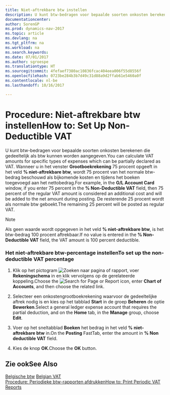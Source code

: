 ```yaml
---
title: Niet-aftrekbare btw instellen
description: U kunt btw-bedragen voor bepaalde soorten onkosten berekenen die gedeeltelijk als btw kunnen worden aangegeven. Wanneer u in het venster **Grootboekrekening** 75 procent opgeeft in het veld **% niet-aftrekbare btw**, wordt 75 procent van het normale btw-bedrag beschouwd als bijkomende kosten en tijdens het boeken toegevoegd aan het nettobedrag. De resterende 25 procent wordt als normale btw geboekt.
documentationcenter: 
author: SorenGP
ms.prod: dynamics-nav-2017
ms.topic: article
ms.devlang: na
ms.tgt_pltfrm: na
ms.workload: na
ms.search.keywords: 
ms.date: 07/01/2017
ms.author: sgroespe
ms.translationtype: HT
ms.sourcegitcommit: 4fefaef7380ac10836fcac404eea006f55d8556f
ms.openlocfilehash: 0723be284b3b7d49c31d88a9d2ffab61e5460a0f
ms.contentlocale: nl-be
ms.lasthandoff: 10/16/2017

---
```

# <a name="how-to-set-up-non-deductible-vat"></a><span data-ttu-id="858c1-105">Procedure: Niet-aftrekbare btw instellen</span><span class="sxs-lookup"><span data-stu-id="858c1-105">How to: Set Up Non-Deductible VAT</span></span>
<span data-ttu-id="858c1-106">U kunt btw-bedragen voor bepaalde soorten onkosten berekenen die gedeeltelijk als btw kunnen worden aangegeven.</span><span class="sxs-lookup"><span data-stu-id="858c1-106">You can calculate VAT amounts for specific types of expenses which can be partially declared as VAT.</span></span> <span data-ttu-id="858c1-107">Wanneer u in het venster **Grootboekrekening** 75 procent opgeeft in het veld **% niet-aftrekbare btw**, wordt 75 procent van het normale btw-bedrag beschouwd als bijkomende kosten en tijdens het boeken toegevoegd aan het nettobedrag.</span><span class="sxs-lookup"><span data-stu-id="858c1-107">For example, in the **G/L Account Card** window, if you enter 75 percent in the **% Non-Deductible VAT** field, then 75 percent of the regular VAT amount is considered an additional cost and will be added to the net amount during posting.</span></span> <span data-ttu-id="858c1-108">De resterende 25 procent wordt als normale btw geboekt.</span><span class="sxs-lookup"><span data-stu-id="858c1-108">The remaining 25 percent will be posted as regular VAT.</span></span>  
  
> [!NOTE]  
>  <span data-ttu-id="858c1-109">Als geen waarde wordt opgegeven in het veld **% niet-aftrekbare btw**, is het btw-bedrag 100 procent aftrekbaar.</span><span class="sxs-lookup"><span data-stu-id="858c1-109">If no value is entered in the **% Non-Deductible VAT** field, the VAT amount is 100 percent deductible.</span></span>  
  
### <a name="to-set-up-the-non-deductible-vat-percentage"></a><span data-ttu-id="858c1-110">Het niet-aftrekbare btw-percentage instellen</span><span class="sxs-lookup"><span data-stu-id="858c1-110">To set up the non-deductible VAT percentage</span></span>  
  
1.  <span data-ttu-id="858c1-111">Klik op het pictogram ![Zoeken naar pagina of rapport](media/ui-search/search_small.png "pictogram Zoeken naar pagina of rapport"), voer **Rekeningschema** in en klik vervolgens op de gerelateerde koppeling.</span><span class="sxs-lookup"><span data-stu-id="858c1-111">Choose the ![Search for Page or Report](media/ui-search/search_small.png "Search for Page or Report icon") icon, enter **Chart of Accounts**, and then choose the related link.</span></span>  
  
2.  <span data-ttu-id="858c1-112">Selecteer een onkostengrootboekrekening waarvoor de gedeeltelijke aftrek nodig is en kies op het tabblad **Start** in de groep **Beheren** de optie **Bewerken**.</span><span class="sxs-lookup"><span data-stu-id="858c1-112">Select a general ledger expense account that requires the partial deduction, and on the **Home** tab, in the **Manage** group, choose **Edit**.</span></span>  
  
3.  <span data-ttu-id="858c1-113">Voer op het sneltabblad **Boeken** het bedrag in het veld **% niet-aftrekbare btw** in.</span><span class="sxs-lookup"><span data-stu-id="858c1-113">On the **Posting** FastTab, enter the amount in **% Non deductible VAT** field.</span></span>  
  
4.  <span data-ttu-id="858c1-114">Kies de knop **OK**.</span><span class="sxs-lookup"><span data-stu-id="858c1-114">Choose the **OK** button.</span></span>  
  
## <a name="see-also"></a><span data-ttu-id="858c1-115">Zie ook</span><span class="sxs-lookup"><span data-stu-id="858c1-115">See Also</span></span>  
 <span data-ttu-id="858c1-116">[Belgische btw](belgian-vat.md) </span><span class="sxs-lookup"><span data-stu-id="858c1-116">[Belgian VAT](belgian-vat.md) </span></span>  
 [<span data-ttu-id="858c1-117">Procedure: Periodieke btw-rapporten afdrukken</span><span class="sxs-lookup"><span data-stu-id="858c1-117">How to: Print Periodic VAT Reports</span></span>](how-to-print-periodic-vat-reports.md)
